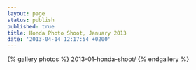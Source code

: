 ```yaml
---
layout: page
status: publish
published: true
title: Honda Photo Shoot, January 2013
date: '2013-04-14 12:17:54 +0200'
---
```


{% gallery photos %}
  2013-01-honda-shoot/
{% endgallery %}
